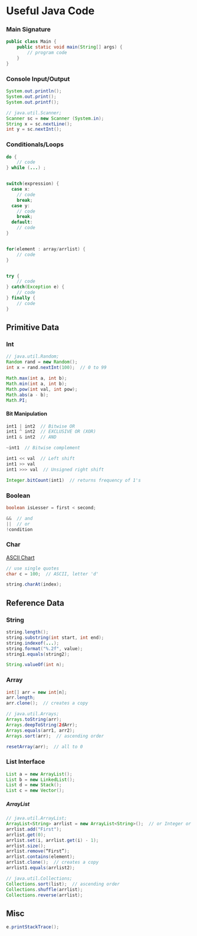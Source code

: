 # Useful Java Code

### Main Signature

```java
public class Main {
	public static void main(String[] args) {
		// program code
	}
}
```

### Console Input/Output

```java 
System.out.println();
System.out.print();
System.out.printf();

// java.util.Scanner;
Scanner sc = new Scanner (System.in);
String x = sc.nextLine();
int y = sc.nextInt();
```

### Conditionals/Loops

```java
do {
	// code
} while (...) ;


switch(expression) {
  case x:
    // code 
    break;
  case y:
    // code 
    break;
  default:
    // code 
}


for(element : array/arrlist) {
	// code
}


try {
	// code
} catch(Exception e) {
	// code
} finally {
	// code
}
```

## Primitive Data

### Int

```java
// java.util.Random;
Random rand = new Random();
int x = rand.nextInt(100);  // 0 to 99

Math.max(int a, int b);
Math.min(int a, int b);
Math.pow(int val, int pow);
Math.abs(a - b);
Math.PI;
```

#### Bit Manipulation

```java
int1 | int2  // Bitwise OR
int1 ^ int2  // EXCLUSIVE OR (XOR)
int1 & int2  // AND

~int1  // Bitwise complement

int1 << val  // Left shift
int1 >> val
int1 >>> val  // Unsigned right shift

Integer.bitCount(int1)  // returns frequency of 1's
```

### Boolean

```java
boolean isLesser = first < second;

&&  // and
||  // or
!condition
```

### Char

[ASCII Chart](../Topics/ascii.md)

```java
// use single quotes
char c = 100;  // ASCII, letter 'd'

string.charAt(index);
```

## Reference Data

### String

```java
string.length();
string.substring(int start, int end);
string.indexof(...);
string.format("%.2f", value);
string1.equals(string2);

String.valueOf(int n);
```

### Array

```java
int[] arr = new int[n];
arr.length;
arr.clone();  // creates a copy

// java.util.Arrays;
Arrays.toString(arr);
Arrays.deepToString(2dArr);
Arrays.equals(arr1, arr2);
Arrays.sort(arr);  // ascending order

resetArray(arr);  // all to 0
```

### List Interface

```java
List a = new ArrayList();
List b = new LinkedList();
List d = new Stack(); 
List c = new Vector(); 
```

##### ArrayList

```java
// java.util.ArrayList;
ArrayList<String> arrlist = new ArrayList<String>();  // or Integer or Double, or Character, etc.
arrlist.add("First");
arrlist.get(0); 
arrlist.set(i, arrlist.get(i) - 1);
arrlist.size();
arrlist.remove(“First”);
arrlist.contains(element);
arrlist.clone();  // creates a copy
arrlist1.equals(arrlist2);

// java.util.Collections;
Collections.sort(list);  // ascending order
Collections.shuffle(arrlist);
Collections.reverse(arrlist);
```

## Misc

```java
e.printStackTrace();
```